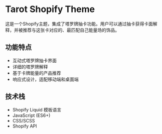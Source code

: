 # Tarot Shopify Theme

这是一个Shopify主题，集成了塔罗牌抽卡功能。用户可以通过抽卡获得卡面解释，并被推荐与这张卡对应的、最匹配自己能量场的饰品。

## 功能特点

- 互动式塔罗牌抽卡界面
- 详细的塔罗牌解释
- 基于卡牌能量的产品推荐
- 响应式设计，适配移动端和桌面端

## 技术栈

- Shopify Liquid 模板语言
- JavaScript (ES6+)
- CSS/SCSS
- Shopify API